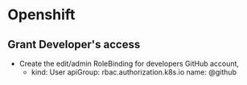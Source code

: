 # Openshift

## Grant Developer's access
* Create the edit/admin RoleBinding for developers GitHub account, 
  - kind: User
    apiGroup: rbac.authorization.k8s.io
    name: <github username>@github

